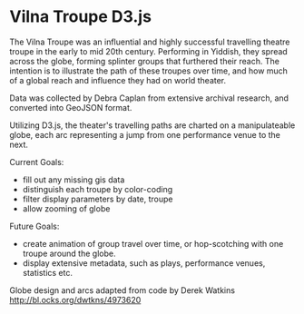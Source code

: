 # Vilna Troupe D3.js

The Vilna Troupe was an influential and highly successful travelling theatre troupe in the early to mid 20th century. Performing in Yiddish, they spread across the globe, forming splinter groups that furthered their reach. The intention is to illustrate the path of these troupes over time, and how much of a global reach and influence they had on world theater.

Data was collected by Debra Caplan from extensive archival research, and converted into GeoJSON format.

Utilizing D3.js, the theater's travelling paths are charted on a manipulateable globe, each arc representing a jump from one performance venue to the next. 

Current Goals:
- fill out any missing gis data
- distinguish each troupe by color-coding
- filter display parameters by date, troupe 
- allow zooming of globe

Future Goals:
- create animation of group travel over time, or hop-scotching with one troupe around the globe.
- display extensive metadata, such as plays, performance venues, statistics etc. 

Globe design and arcs adapted from code by Derek Watkins http://bl.ocks.org/dwtkns/4973620

